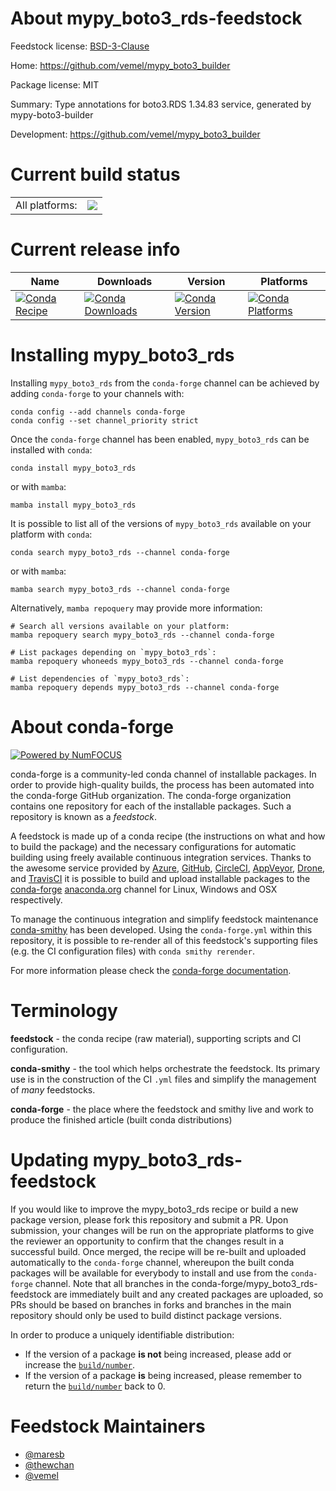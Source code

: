 About mypy_boto3_rds-feedstock
==============================

Feedstock license: [BSD-3-Clause](https://github.com/conda-forge/mypy_boto3_rds-feedstock/blob/main/LICENSE.txt)

Home: https://github.com/vemel/mypy_boto3_builder

Package license: MIT

Summary: Type annotations for boto3.RDS 1.34.83 service, generated by mypy-boto3-builder

Development: https://github.com/vemel/mypy_boto3_builder

Current build status
====================


<table><tr><td>All platforms:</td>
    <td>
      <a href="https://dev.azure.com/conda-forge/feedstock-builds/_build/latest?definitionId=12748&branchName=main">
        <img src="https://dev.azure.com/conda-forge/feedstock-builds/_apis/build/status/mypy_boto3_rds-feedstock?branchName=main">
      </a>
    </td>
  </tr>
</table>

Current release info
====================

| Name | Downloads | Version | Platforms |
| --- | --- | --- | --- |
| [![Conda Recipe](https://img.shields.io/badge/recipe-mypy_boto3_rds-green.svg)](https://anaconda.org/conda-forge/mypy_boto3_rds) | [![Conda Downloads](https://img.shields.io/conda/dn/conda-forge/mypy_boto3_rds.svg)](https://anaconda.org/conda-forge/mypy_boto3_rds) | [![Conda Version](https://img.shields.io/conda/vn/conda-forge/mypy_boto3_rds.svg)](https://anaconda.org/conda-forge/mypy_boto3_rds) | [![Conda Platforms](https://img.shields.io/conda/pn/conda-forge/mypy_boto3_rds.svg)](https://anaconda.org/conda-forge/mypy_boto3_rds) |

Installing mypy_boto3_rds
=========================

Installing `mypy_boto3_rds` from the `conda-forge` channel can be achieved by adding `conda-forge` to your channels with:

```
conda config --add channels conda-forge
conda config --set channel_priority strict
```

Once the `conda-forge` channel has been enabled, `mypy_boto3_rds` can be installed with `conda`:

```
conda install mypy_boto3_rds
```

or with `mamba`:

```
mamba install mypy_boto3_rds
```

It is possible to list all of the versions of `mypy_boto3_rds` available on your platform with `conda`:

```
conda search mypy_boto3_rds --channel conda-forge
```

or with `mamba`:

```
mamba search mypy_boto3_rds --channel conda-forge
```

Alternatively, `mamba repoquery` may provide more information:

```
# Search all versions available on your platform:
mamba repoquery search mypy_boto3_rds --channel conda-forge

# List packages depending on `mypy_boto3_rds`:
mamba repoquery whoneeds mypy_boto3_rds --channel conda-forge

# List dependencies of `mypy_boto3_rds`:
mamba repoquery depends mypy_boto3_rds --channel conda-forge
```


About conda-forge
=================

[![Powered by
NumFOCUS](https://img.shields.io/badge/powered%20by-NumFOCUS-orange.svg?style=flat&colorA=E1523D&colorB=007D8A)](https://numfocus.org)

conda-forge is a community-led conda channel of installable packages.
In order to provide high-quality builds, the process has been automated into the
conda-forge GitHub organization. The conda-forge organization contains one repository
for each of the installable packages. Such a repository is known as a *feedstock*.

A feedstock is made up of a conda recipe (the instructions on what and how to build
the package) and the necessary configurations for automatic building using freely
available continuous integration services. Thanks to the awesome service provided by
[Azure](https://azure.microsoft.com/en-us/services/devops/), [GitHub](https://github.com/),
[CircleCI](https://circleci.com/), [AppVeyor](https://www.appveyor.com/),
[Drone](https://cloud.drone.io/welcome), and [TravisCI](https://travis-ci.com/)
it is possible to build and upload installable packages to the
[conda-forge](https://anaconda.org/conda-forge) [anaconda.org](https://anaconda.org/)
channel for Linux, Windows and OSX respectively.

To manage the continuous integration and simplify feedstock maintenance
[conda-smithy](https://github.com/conda-forge/conda-smithy) has been developed.
Using the ``conda-forge.yml`` within this repository, it is possible to re-render all of
this feedstock's supporting files (e.g. the CI configuration files) with ``conda smithy rerender``.

For more information please check the [conda-forge documentation](https://conda-forge.org/docs/).

Terminology
===========

**feedstock** - the conda recipe (raw material), supporting scripts and CI configuration.

**conda-smithy** - the tool which helps orchestrate the feedstock.
                   Its primary use is in the construction of the CI ``.yml`` files
                   and simplify the management of *many* feedstocks.

**conda-forge** - the place where the feedstock and smithy live and work to
                  produce the finished article (built conda distributions)


Updating mypy_boto3_rds-feedstock
=================================

If you would like to improve the mypy_boto3_rds recipe or build a new
package version, please fork this repository and submit a PR. Upon submission,
your changes will be run on the appropriate platforms to give the reviewer an
opportunity to confirm that the changes result in a successful build. Once
merged, the recipe will be re-built and uploaded automatically to the
`conda-forge` channel, whereupon the built conda packages will be available for
everybody to install and use from the `conda-forge` channel.
Note that all branches in the conda-forge/mypy_boto3_rds-feedstock are
immediately built and any created packages are uploaded, so PRs should be based
on branches in forks and branches in the main repository should only be used to
build distinct package versions.

In order to produce a uniquely identifiable distribution:
 * If the version of a package **is not** being increased, please add or increase
   the [``build/number``](https://docs.conda.io/projects/conda-build/en/latest/resources/define-metadata.html#build-number-and-string).
 * If the version of a package **is** being increased, please remember to return
   the [``build/number``](https://docs.conda.io/projects/conda-build/en/latest/resources/define-metadata.html#build-number-and-string)
   back to 0.

Feedstock Maintainers
=====================

* [@maresb](https://github.com/maresb/)
* [@thewchan](https://github.com/thewchan/)
* [@vemel](https://github.com/vemel/)

